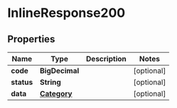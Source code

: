 

# InlineResponse200

## Properties

Name | Type | Description | Notes
------------ | ------------- | ------------- | -------------
**code** | **BigDecimal** |  |  [optional]
**status** | **String** |  |  [optional]
**data** | [**Category**](Category.md) |  |  [optional]



